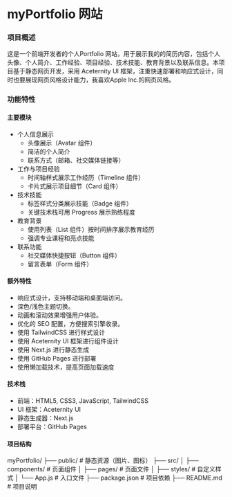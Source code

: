 # myPortfolio 网站

### 项目概述
这是一个前端开发者的个人Portfolio 网站，用于展示我的的简历内容，包括个人头像、个人简介、工作经验、项目经验、技术技能、教育背景以及联系信息。本项目基于静态网页开发，采用 Aceternity UI 框架，注重快速部署和响应式设计，同时也要展现网页风格设计能力，我喜欢Apple Inc.的网页风格。

### 功能特性

#### 主要模块
- 个人信息展示
    - 头像展示（Avatar 组件）
    - 简洁的个人简介
    - 联系方式（邮箱、社交媒体链接等）
- 工作与项目经验
    - 时间轴样式展示工作经历（Timeline 组件）
    - 卡片式展示项目细节（Card 组件）
- 技术技能
    - 标签样式分类展示技能（Badge 组件）
    - 关键技术栈可用 Progress 展示熟练程度
- 教育背景
    - 使用列表（List 组件）按时间排序展示教育经历
    - 强调专业课程和亮点技能
- 联系功能
    - 社交媒体快捷按钮（Button 组件）
    - 留言表单（Form 组件）

#### 额外特性
- 响应式设计，支持移动端和桌面端访问。
- 深色/浅色主题切换。
- 动画和滚动效果增强用户体验。
- 优化的 SEO 配置，方便搜索引擎收录。
- 使用 TailwindCSS 进行样式设计
- 使用 Aceternity UI 框架进行组件设计
- 使用 Next.js 进行静态生成
- 使用 GitHub Pages 进行部署
- 使用懒加载技术，提高页面加载速度

#### 技术栈
- 前端：HTML5, CSS3, JavaScript, TailwindCSS
- UI 框架：Aceternity UI
- 静态生成器：Next.js
- 部署平台：GitHub Pages

#### 项目结构
myPortfolio/
├── public/                # 静态资源（图片、图标）
├── src/
│   ├── components/        # 页面组件
│   ├── pages/             # 页面文件
│   ├── styles/            # 自定义样式
│   └── App.js             # 入口文件
├── package.json           # 项目依赖
├── README.md              # 项目说明
